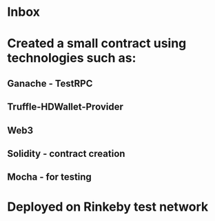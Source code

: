 # Inbox

# Created a small contract using technologies such as:
## Ganache - TestRPC
## Truffle-HDWallet-Provider
## Web3
## Solidity - contract creation
## Mocha - for testing

# Deployed on Rinkeby test network
